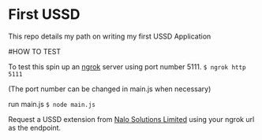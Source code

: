 # First USSD

This repo details my path on writing my first USSD Application

#HOW TO TEST

To test this spin up an [ngrok](https://ngrok.com) server using port number 5111.
`$ ngrok http 5111`

(The port number can be changed in main.js when necessary)

run main.js
`$ node main.js`

Request a USSD extension from [Nalo Solutions Limited](https://app.nalosolutions.com/nalo/) using your ngrok url as the endpoint.
